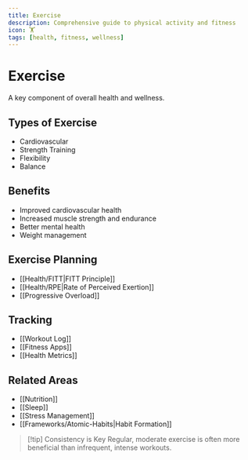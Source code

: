 ```yaml
---
title: Exercise
description: Comprehensive guide to physical activity and fitness
icon: 🏋️
tags: [health, fitness, wellness]
---
```


# Exercise

A key component of overall health and wellness.

## Types of Exercise
- Cardiovascular
- Strength Training
- Flexibility
- Balance

## Benefits
- Improved cardiovascular health
- Increased muscle strength and endurance
- Better mental health
- Weight management

## Exercise Planning
- [[Health/FITT|FITT Principle]]
- [[Health/RPE|Rate of Perceived Exertion]]
- [[Progressive Overload]]

## Tracking
- [[Workout Log]]
- [[Fitness Apps]]
- [[Health Metrics]]

## Related Areas
- [[Nutrition]]
- [[Sleep]]
- [[Stress Management]]
- [[Frameworks/Atomic-Habits|Habit Formation]]

> [!tip] Consistency is Key
> Regular, moderate exercise is often more beneficial than infrequent, intense workouts.